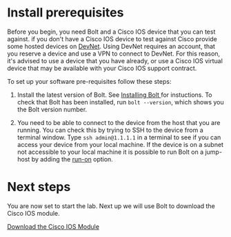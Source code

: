 # Install prerequisites

Before you begin, you need Bolt and a Cisco IOS device that you can test against. if you don't have a Cisco IOS device to test against Cisco provide some hosted devices on [DevNet](https://developer.cisco.com/site/networking/). Using DevNet requires an account, that you reserve a device and use a VPN to connect to DevNet. For this reason, it's advised to use a device that you have already, or use a Cisco IOS virtual device that may be available with your Cisco IOS support contract.

To set up your software pre-requisites follow these steps:

1. Install the latest version of Bolt. See [Installing Bolt
](https://puppet.com/docs/bolt/latest/bolt_installing.html) for instuctions. To check that Bolt has been installed, run `bolt --version`, which shows you the Bolt version number.

2. You need to be able to connect to the device from the host that you are running. You can check this by trying to SSH to the device from a terminal window. Type `ssh admin@1.1.1.1` in a terminal to see if you can access your device from your local machine. If the device is on a subnet not accessible to your local machine it is possible to run Bolt on a jump-host by adding the [run-on](https://puppet.com/docs/bolt/latest/bolt_configuration_options.html#remote-transport-configuration-options) option.

# Next steps

You are now set to start the lab. Next up we will use Bolt to download the Cisco IOS module.

[Download the Cisco IOS Module](./../02-download-cisco-ios-module/README.md)

